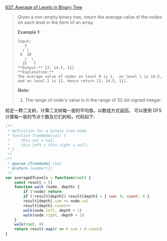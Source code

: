 [637. Average of Levels in Binary Tree](https://leetcode.com/problems/average-of-levels-in-binary-tree/description/)

>Given a non-empty binary tree, return the average value of the nodes on each level in the form of an array.
>
>**Example 1:**
>```
>Input:
>    3
>   / \
>  9  20
>    /  \
>   15   7
>**Output:** [3, 14.5, 11]
>**Explanation:**
>The average value of nodes on level 0 is 3,  on level 1 is 14.5, and on level 2 is 11. Hence return [3, 14.5, 11].
>```
>**Note:**
>1. The range of node's value is in the range of 32-bit signed integer.

给定一颗二叉树，计算二叉树每一层的平均值，以数组方式返回。
可以使用 DFS 计算每一层的节点个数及它们的和，代码如下:
```js
/**
 * Definition for a binary tree node.
 * function TreeNode(val) {
 *     this.val = val;
 *     this.left = this.right = null;
 * }
 */
/**
 * @param {TreeNode} root
 * @return {number[]}
 */
var averageOfLevels = function(root) {
    const result = []
    function walk (node, depth) {
        if (!node) return
        if (!result[depth]) result[depth] = { sum: 0, count: 0 }
        result[depth].sum += node.val
        result[depth].count++
        walk(node.left, depth + 1)
        walk(node.right, depth + 1)
    }
    walk(root, 0)
    return result.map(r => r.sum / r.count)
}
```